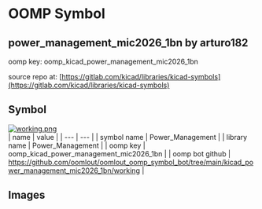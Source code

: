 # OOMP Symbol  
## power_management_mic2026_1bn  by arturo182  
  
oomp key: oomp_kicad_power_management_mic2026_1bn  
  
source repo at: [https://gitlab.com/kicad/libraries/kicad-symbols](https://gitlab.com/kicad/libraries/kicad-symbols)  
## Symbol  
  
[![working.png](working_600.png)](working.png)  
| name | value | 
| --- | --- | 
| symbol name | Power_Management | 
| library name | Power_Management | 
| oomp key | oomp_kicad_power_management_mic2026_1bn | 
| oomp bot github | https://github.com/oomlout/oomlout_oomp_symbol_bot/tree/main/kicad_power_management_mic2026_1bn/working | 
## Images  
